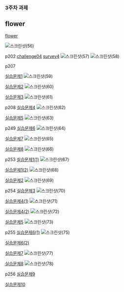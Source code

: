 
<h3>3주차 과제</h3>

<h2>flower</h2>

<a href="https://parkjihong23.github.io/3주차과제/flower/flower.html">flower</a>

![스크린샷(56)](https://github.com/parkjihong23/parkjihong23.github.io/assets/144294724/d25c51ce-9d60-4d01-a69f-34d093744b56)

p202
 <a href="https://parkjihong23.github.io/3주차과제/p202/challenge04.html">challenge04</a>
 <a href="https://parkjihong23.github.io/3주차과제/p202/servey4.html">survey4</a>
![스크린샷(57)](https://github.com/parkjihong23/parkjihong23.github.io/assets/144294724/f0464865-d20e-4e1b-94c2-7853368414be)
![스크린샷(58)](https://github.com/parkjihong23/parkjihong23.github.io/assets/144294724/2a678f51-4f11-4d2c-b112-038c02eb79d8)



p207
 
<a href="https://parkjihong23.github.io/3주차과제/p207/실습문제1.html">실습문제1</a>
![스크린샷(59)](https://github.com/parkjihong23/parkjihong23.github.io/assets/144294724/1b25553d-4ef8-404f-a2cf-3f7da2f38b85)

<a href="https://parkjihong23.github.io/3주차과제/p207/실습문제2.html">실습문제2</a>
![스크린샷(60)](https://github.com/parkjihong23/parkjihong23.github.io/assets/144294724/4ee8d2ca-166d-4c83-8283-995ccb24ed46)

<a href="https://parkjihong23.github.io/3주차과제/p207/실습문제3.html">실습문제3</a>
![스크린샷(61)](https://github.com/parkjihong23/parkjihong23.github.io/assets/144294724/621cc492-f16f-403a-a513-3520d06c137b)


p208
<a href="https://parkjihong23.github.io/3주차과제/p208/실습문제4.html">실습문제4</a>
![스크린샷(62)](https://github.com/parkjihong23/parkjihong23.github.io/assets/144294724/624ccd84-b657-4383-a08c-da2fa0625b31)

<a href="https://parkjihong23.github.io/3주차과제/p208/실습문제5.html">실습문제5</a>
![스크린샷(63)](https://github.com/parkjihong23/parkjihong23.github.io/assets/144294724/f510a78a-6555-4385-ac97-8bdbcb477f3c)


p249
<a href="https://parkjihong23.github.io/3주차과제/p209/실습문제6.html">실습문제6</a>
![스크린샷(64)](https://github.com/parkjihong23/parkjihong23.github.io/assets/144294724/40bdb0bd-75d9-4bbe-be99-d3d38f7bed15)

<a href="https://parkjihong23.github.io/3주차과제/p209/실습문제7.html">실습문제7</a>
![스크린샷(65)](https://github.com/parkjihong23/parkjihong23.github.io/assets/144294724/cd58a554-02c9-4e81-9552-8ba545deef45)

<a href="https://parkjihong23.github.io/3주차과제/p209/실습문제8.html">실습문제8</a>
![스크린샷(66)](https://github.com/parkjihong23/parkjihong23.github.io/assets/144294724/6905bdb6-3b00-4236-90a0-d5dbbd5ec6c0)


p253
<a href="https://parkjihong23.github.io/3주차과제/p253/실습문제1(1).html">실습문제1(1)</a>
![스크린샷(67)](https://github.com/parkjihong23/parkjihong23.github.io/assets/144294724/53ac1bbc-d344-40e3-a84a-70ef600cf1cf)

<a href="https://parkjihong23.github.io/3주차과제/p253/실습문제1(2).html">실습문제1(2)</a>
![스크린샷(68)](https://github.com/parkjihong23/parkjihong23.github.io/assets/144294724/f09256de-75a0-4651-952c-a4918285ef87)

<a href="https://parkjihong23.github.io/3주차과제/p253/실습문제2.html">실습문제2</a>
![스크린샷(69)](https://github.com/parkjihong23/parkjihong23.github.io/assets/144294724/4bd4aed7-5b51-43b1-8d42-e4ea1e24fdc2)


p254
<a href="https://parkjihong23.github.io/3주차과제/p254/실습문제3.html">실습문제3</a>
![스크린샷(70)](https://github.com/parkjihong23/parkjihong23.github.io/assets/144294724/8057781a-44c5-42eb-a546-00d903124e5f)

<a href="https://parkjihong23.github.io/3주차과제/p254/실습문제4(1).html">실습문제4(1)</a>
![스크린샷(71)](https://github.com/parkjihong23/parkjihong23.github.io/assets/144294724/ec7a11a3-dc5c-4f07-89dd-7e919057a58a)

<a href="https://parkjihong23.github.io/3주차과제/p254/실습문제4(2).html">실습문제4(2)</a>
![스크린샷(72)](https://github.com/parkjihong23/parkjihong23.github.io/assets/144294724/ec16760a-6e3c-4b18-a481-6c960f9c3514)

<a href="https://parkjihong23.github.io/3주차과제/p254/실습문제5.html">실습문제5</a>
![스크린샷(73)](https://github.com/parkjihong23/parkjihong23.github.io/assets/144294724/255d38b5-422b-457e-9352-762c767590f9)

    
p255
<a href="https://parkjihong23.github.io/3주차과제/p255/실습문제6(1).html">실습문제6(1)</a>
![스크린샷(75)](https://github.com/parkjihong23/parkjihong23.github.io/assets/144294724/2192da1f-1420-4a93-82c5-b1fc9498ae3b)

<a href="https://parkjihong23.gi![스크린샷(76)](https://github.com/parkjihong23/parkjihong23.github.io/assets/144294724/b6908547-d744-4e3c-9b93-c196ac56a9e5)
thub.io/3주차과제/p255/실습문제6(2).html">실습문제6(2)</a>

<a href="https://parkjihong23.github.io/3주차과제/p255/실습문제7.html">실습문제7</a>
![스크린샷(77)](https://github.com/parkjihong23/parkjihong23.github.io/assets/144294724/78e856b1-314c-4e68-b00d-cbf34aad6c09)

<a href="https://parkjihong23.github.io/3주차과제/p255/실습문제8.html">실습문제8</a>
![스크린샷(78)](https://github.com/parkjihong23/parkjihong23.github.io/assets/144294724/885baefa-b235-48e0-9e72-02eec0570e28)


p256
<a href="https://parkjihong23.github.io/3주차과제/p256/실습문제9.html">실습문제9</a>

<a href="https://parkjihong23.github.io/3주차과제/p256/실습문제10.html">실습문제10</a>

